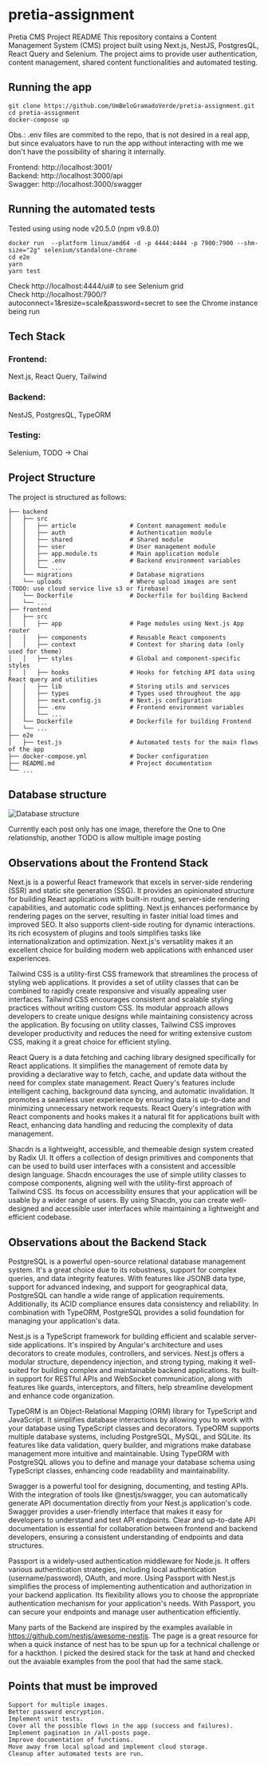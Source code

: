# pretia-assignment
 
Pretia CMS Project README
This repository contains a Content Management System (CMS) project built using Next.js, NestJS, PostgresQL, React Query and Selenium. The project aims to provide user authentication, content management, shared content functionalities and automated testing.

## Running the app

```
git clone https://github.com/UmBeloGramadoVerde/pretia-assignment.git
cd pretia-assignment
docker-compose up
```

Obs.: .env files are commited to the repo, that is not desired in a real app, but since evaluators have to run the app without interacting with me we don't have the possibility of sharing it internally.

Frontend: http://localhost:3001/<br/>
Backend: http://localhost:3000/api<br/>
Swagger: http://localhost:3000/swagger<br/>

## Running the automated tests
Tested using using node v20.5.0 (npm v9.8.0)

```
docker run  --platform linux/amd64 -d -p 4444:4444 -p 7900:7900 --shm-size="2g" selenium/standalone-chrome
cd e2e
yarn
yarn test
```

Check http://localhost:4444/ui# to see Selenium grid<br/>
Check http://localhost:7900/?autoconnect=1&resize=scale&password=secret to see the Chrome instance being run

## Tech Stack

### Frontend:

Next.js, React Query, Tailwind

### Backend:

NestJS, PostgresQL, TypeORM

### Testing:
Selenium, TODO -> Chai

## Project Structure
The project is structured as follows:

```
├── backend
│   ├── src
│   │   ├── article               # Content management module
│   │   ├── auth                  # Authentication module
│   │   ├── shared                # Shared module
│   │   ├── user                  # User management module
│   │   ├── app.module.ts         # Main application module
│   │   ├── .env                  # Backend environment variables
│   │   └── ...
│   └── migrations                # Database migrations
│   └── uploads                   # Where upload images are sent (TODO: use cloud service live s3 or firebase)
│   └── Dockerfile                # Dockerfile for building Backend
│   └── ...
├── frontend
│   ├── src
│   │   ├── app                   # Page modules using Next.js App router
│   │   ├── components            # Reusable React components
│   │   ├── context               # Context for sharing data (only used for theme)
│   │   ├── styles                # Global and component-specific styles
│   │   ├── hooks                 # Hooks for fetching API data using React query and utilities
│   │   ├── lib                   # Storing utils and services
│   │   ├── types                 # Types used throughout the app
│   │   ├── next.config.js        # Next.js configuration
│   │   ├── .env                  # Frontend environment variables
│   │   └── ...
│   └── Dockerfile                # Dockerfile for building Frontend
│   └── ...
├── e2e
│   ├── test.js                   # Automated tests for the main flows of the app
├── docker-compose.yml            # Docker configuration
├── README.md                     # Project documentation
└── ...
```

## Database structure

![Database structure](https://github.com/UmBeloGramadoVerde/pretia-assignment/blob/main/frontend/public/images/db_structure.png?raw=true)

Currently each post only has one image, therefore the One to One relationship, another TODO is allow multiple image posting

## Observations about the Frontend Stack

Next.js is a powerful React framework that excels in server-side rendering (SSR) and static site generation (SSG). It provides an opinionated structure for building React applications with built-in routing, server-side rendering capabilities, and automatic code splitting. Next.js enhances performance by rendering pages on the server, resulting in faster initial load times and improved SEO. It also supports client-side routing for dynamic interactions. Its rich ecosystem of plugins and tools simplifies tasks like internationalization and optimization. Next.js's versatility makes it an excellent choice for building modern web applications with enhanced user experiences.

Tailwind CSS is a utility-first CSS framework that streamlines the process of styling web applications. It provides a set of utility classes that can be combined to rapidly create responsive and visually appealing user interfaces. Tailwind CSS encourages consistent and scalable styling practices without writing custom CSS. Its modular approach allows developers to create unique designs while maintaining consistency across the application. By focusing on utility classes, Tailwind CSS improves developer productivity and reduces the need for writing extensive custom CSS, making it a great choice for efficient styling.

React Query is a data fetching and caching library designed specifically for React applications. It simplifies the management of remote data by providing a declarative way to fetch, cache, and update data without the need for complex state management. React Query's features include intelligent caching, background data syncing, and automatic invalidation. It promotes a seamless user experience by ensuring data is up-to-date and minimizing unnecessary network requests. React Query's integration with React components and hooks makes it a natural fit for applications built with React, enhancing data handling and reducing the complexity of data management.

Shacdn is a lightweight, accessible, and themeable design system created by Radix UI. It offers a collection of design primitives and components that can be used to build user interfaces with a consistent and accessible design language. Shacdn encourages the use of simple utility classes to compose components, aligning well with the utility-first approach of Tailwind CSS. Its focus on accessibility ensures that your application will be usable by a wider range of users. By using Shacdn, you can create well-designed and accessible user interfaces while maintaining a lightweight and efficient codebase.

## Observations about the Backend Stack

PostgreSQL is a powerful open-source relational database management system. It's a great choice due to its robustness, support for complex queries, and data integrity features. With features like JSONB data type, support for advanced indexing, and support for geographical data, PostgreSQL can handle a wide range of application requirements. Additionally, its ACID compliance ensures data consistency and reliability. In combination with TypeORM, PostgreSQL provides a solid foundation for managing your application's data.

Nest.js is a TypeScript framework for building efficient and scalable server-side applications. It's inspired by Angular's architecture and uses decorators to create modules, controllers, and services. Nest.js offers a modular structure, dependency injection, and strong typing, making it well-suited for building complex and maintainable backend applications. Its built-in support for RESTful APIs and WebSocket communication, along with features like guards, interceptors, and filters, help streamline development and enhance code organization.

TypeORM is an Object-Relational Mapping (ORM) library for TypeScript and JavaScript. It simplifies database interactions by allowing you to work with your database using TypeScript classes and decorators. TypeORM supports multiple database systems, including PostgreSQL, MySQL, and SQLite. Its features like data validation, query builder, and migrations make database management more intuitive and maintainable. Using TypeORM with PostgreSQL allows you to define and manage your database schema using TypeScript classes, enhancing code readability and maintainability.

Swagger is a powerful tool for designing, documenting, and testing APIs. With the integration of tools like @nestjs/swagger, you can automatically generate API documentation directly from your Nest.js application's code. Swagger provides a user-friendly interface that makes it easy for developers to understand and test API endpoints. Clear and up-to-date API documentation is essential for collaboration between frontend and backend developers, ensuring a consistent understanding of endpoints and data structures.

Passport is a widely-used authentication middleware for Node.js. It offers various authentication strategies, including local authentication (username/password), OAuth, and more. Using Passport with Nest.js simplifies the process of implementing authentication and authorization in your backend application. Its flexibility allows you to choose the appropriate authentication mechanism for your application's needs. With Passport, you can secure your endpoints and manage user authentication efficiently.

Many parts of the Backend are inspired by the examples available in https://github.com/nestjs/awesome-nestjs. The page is a great resource for when a quick instance of nest has to be spun up for a technical challenge or for a hackthon. I picked the desired stack for the task at hand and checked out the avaiable examples from the pool that had the same stack.

## Points that must be improved

```
Support for multiple images.
Better password encryption.
Implement unit tests.
Cover all the possible flows in the app (success and failures).
Implement pagination in /all-posts page.
Improve documentation of functions.
Move away from local upload and implement cloud storage.
Cleanup after automated tests are run.
```